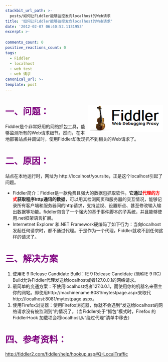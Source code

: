 ```yaml
---
stackbit_url_path: >-
  posts/如何让Fiddler能够监控发向localhost的Web请求
title: '如何让Fiddler能够监控发向localhost的Web请求'
date: '2012-02-07 06:40:52.1131953'
excerpt: >-
  
comments_count: 0
positive_reactions_count: 0
tags: 
  - Fiddler
  - localhost
  - web test
  - web 请求
canonical_url: >-
template: post
---
```

<h1><font color="#800080">一、问题：<a title="如何让Fiddler能够监控发向localhost的Web请求" href="http://fiddler2.com/fiddler/help/hookup.asp#Q-LocalTraffic" target="_blank"><img style="border-bottom: 0px; border-left: 0px; display: inline; margin-left: 0px; border-top: 0px; margin-right: 0px; border-right: 0px" title="如何让Fiddler能够监控发向localhost的Web请求" border="0" alt="如何让Fiddler能够监控发向localhost的Web请求" align="right" src="https://raw.githubusercontent.com/Jeff-Tian/blogengine.net/master/Source/BlogEngine/BlogEngine.NET/App_Data/files/image_436.png" width="240" height="87" /></a></font></h1>  <p>Fiddler是个非常好用的网络抓包工具，能够监测所有的Web请求细节。然而，在本地部署站点并调试时，使用Fiddler却发现抓不到相关的Web请求了。</p>  <h1><font color="#800080">二、原因：</font></h1>  <p>站点在本地运行时，网址为 http://localhost/yoursite，正是这个localhost引起了问题。</p>  <ul>   <li>Fiddler简介：Fiddler是一款免费且强大的数据包抓取软件。<strong>它通过<font color="#ff0000">代理的方式</font>获取程序http通讯的数据</strong>，可以用其检测网页和服务器的交互情况，能够记录所有客户端和服务器间的http请求，支持监视、设置断点、甚至修改输入输出数据等功能。fiddler包含了一个强大的基于事件脚本的子系统，并且能够使用.net框架语言扩展。</li>    <li>Internetnet Explorer 和.NET Framework硬编码了如下行为：当向localhost发起任何请求时，都不通过代理。于是作为一个代理，Fiddler就收不到任何这样的请求了。</li> </ul>  <h1><font color="#800080">三、解决方案</font></h1>  <ol>   <li>使用IE 9 Release Candidate Build：IE 9 Release Candidate (简称IE 9 RC) Build允许Fiddler代理发送给localhost或者127.0.0.1的网络请求。</li>    <li>最简单的变通方案：不使用localhost或者127.0.0.1，而使用你的机器名来宿主你的网站。即使用http://machinename:8081/mytestpage.aspx来取代http://localhost:8081/mytestpage.aspx。</li>    <li>使用Firefox浏览器：使用Firefox浏览器，你就不会遇到“发送给localhost的网络请求没有被监测到”的情况了。（当Fiddler处于“抓包”模式时，Firefox 的 FiddlerHook 加载项会将localhost从“绕过代理”清单中移去）</li> </ol>  <h1><font color="#800080">四、参考资料：</font></h1>  <p><a href="http://fiddler2.com/fiddler/help/hookup.asp#Q-LocalTraffic" target="_blank">http://fiddler2.com/fiddler/help/hookup.asp#Q-LocalTraffic</a></p>